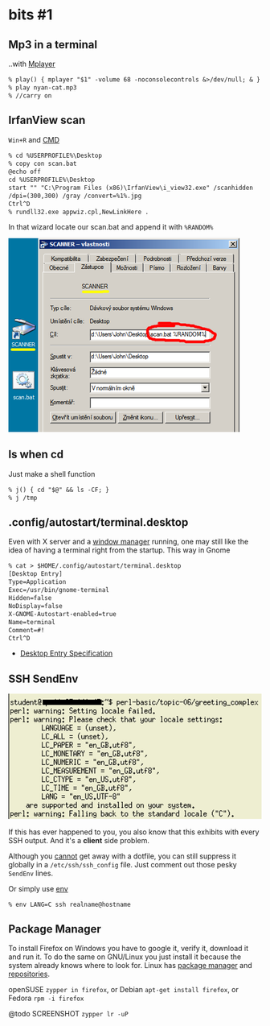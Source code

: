 bits #1
=======

## Mp3 in a terminal

..with [Mplayer](https://www.mplayerhq.hu/DOCS/HTML/en/MPlayer.html)

    % play() { mplayer "$1" -volume 68 -noconsolecontrols &>/dev/null; & }
    % play nyan-cat.mp3
    % //carry on

## IrfanView scan

`Win+R` and [CMD](https://en.wikipedia.org/wiki/Cmd.exe)

    % cd %USERPROFILE%\Desktop 
    % copy con scan.bat
    @echo off
    cd %USERPROFILE%\Desktop
    start "" "C:\Program Files (x86)\IrfanView\i_view32.exe" /scanhidden /dpi=(300,300) /gray /convert=%1%.jpg
    Ctrl^D
    % rundll32.exe appwiz.cpl,NewLinkHere .

In that wizard locate our scan.bat
and append it with `%RANDOM%`

![scan.bat](d/scanner.png)

## ls when cd

Just make a shell function

    % j() { cd "$@" && ls -CF; }
    % j /tmp

## .config/autostart/terminal.desktop

Even with X server and a [window manager](https://www.gnome.org/)
running, one may still like the idea of having a terminal
right from the startup. This way in Gnome

    % cat > $HOME/.config/autostart/terminal.desktop
    [Desktop Entry]
    Type=Application
    Exec=/usr/bin/gnome-terminal
    Hidden=false
    NoDisplay=false
    X-GNOME-Autostart-enabled=true
    Name=terminal
    Comment=#!
    Ctrl^D

* [Desktop Entry Specification](https://developer.gnome.org/desktop-entry-spec/)

## SSH SendEnv

![$LC_ALL](d/lc-all.png)

If this has ever happened to you,
you also know that this exhibits
with every SSH output. And it's
a **client** side problem.

Although
you [cannot](https://superuser.com/questions/485569/how-to-disable-sendenv-variables-set-in-ssh-config-from-ssh-config)
get away with a dotfile, you can
still suppress it globally in a 
`/etc/ssh/ssh_config` file. Just
comment out those pesky `SendEnv`
lines.

Or simply use [env](https://wiki.archlinux.org/index.php/Environment_variables)

    % env LANG=C ssh realname@hostname

## Package Manager

To install Firefox on Windows you have to google it, verify it, download it and run it.
To do the same on GNU/Linux you just install it because the system already knows where to look for.
Linux has [package manager](https://en.wikipedia.org/wiki/Package_manager) and [repositories](http://packman.links2linux.org/).

openSUSE `zypper in firefox`, or Debian `apt-get install firefox`, or Fedora `rpm -i firefox`

@todo SCREENSHOT `zypper lr -uP`



